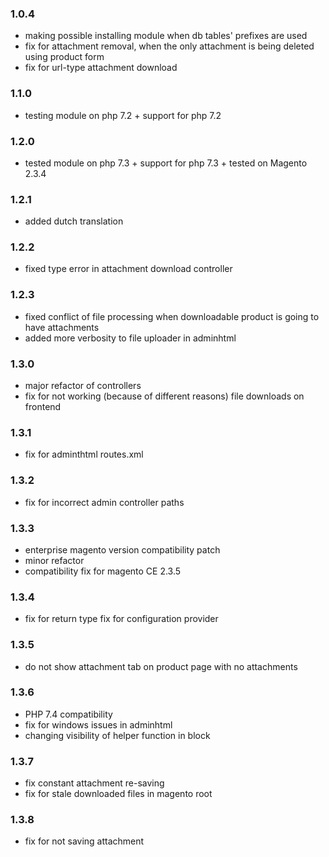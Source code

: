 ### 1.0.4 ###
* making possible installing module when db tables' prefixes are used
* fix for attachment removal, when the only attachment is being deleted using product form
* fix for url-type attachment download

### 1.1.0 ###
* testing module on php 7.2 + support for php 7.2

### 1.2.0 ###
* tested module on php 7.3 + support for php 7.3 + tested on Magento 2.3.4

### 1.2.1 ###
* added dutch translation

### 1.2.2 ###
* fixed type error in attachment download controller

### 1.2.3 ###
* fixed conflict of file processing when downloadable product is going to have attachments
* added more verbosity to file uploader in adminhtml

### 1.3.0 ###
* major refactor of controllers
* fix for not working (because of different reasons) file downloads on frontend

### 1.3.1 ###
* fix for adminthtml routes.xml

### 1.3.2 ###
* fix for incorrect admin controller paths

### 1.3.3 ###
* enterprise magento version compatibility patch
* minor refactor
* compatibility fix for magento CE 2.3.5

### 1.3.4 ###
* fix for return type fix for configuration provider

### 1.3.5 ###
* do not show attachment tab on product page with no attachments

### 1.3.6 ###
* PHP 7.4 compatibility
* fix for windows issues in adminhtml
* changing visibility of helper function in block


### 1.3.7 ###
* fix constant attachment re-saving
* fix for stale downloaded files in magento root

### 1.3.8 ###
* fix for not saving attachment